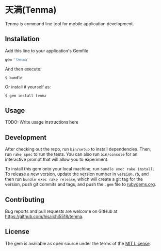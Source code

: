 # 天満(Tenma)

Tenma is command line tool for mobile application development.

## Installation

Add this line to your application's Gemfile:

```ruby
gem 'tenma'
```

And then execute:

    $ bundle

Or install it yourself as:

    $ gem install tenma

## Usage

TODO: Write usage instructions here

## Development

After checking out the repo, run `bin/setup` to install dependencies. Then, run `rake spec` to run the tests. You can also run `bin/console` for an interactive prompt that will allow you to experiment.

To install this gem onto your local machine, run `bundle exec rake install`. To release a new version, update the version number in `version.rb`, and then run `bundle exec rake release`, which will create a git tag for the version, push git commits and tags, and push the `.gem` file to [rubygems.org](https://rubygems.org).

## Contributing

Bug reports and pull requests are welcome on GitHub at https://github.com/hisaichi5518/tenma.

## License

The gem is available as open source under the terms of the [MIT License](http://opensource.org/licenses/MIT).
